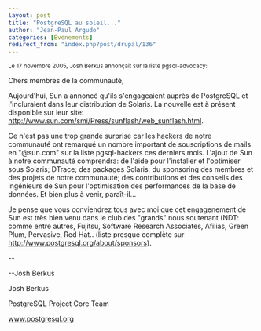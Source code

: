 ```yaml
---
layout: post
title: "PostgreSQL au soleil..."
author: "Jean-Paul Argudo"
categories: [Événements]
redirect_from: "index.php?post/drupal/136"
---
```





<!--more-->


<p><small>Le 17 novembre 2005, Josh Berkus annonçait sur la liste pgsql-advocacy:</small></p>

<p>

Chers membres de la communauté,

Aujourd'hui, Sun a annoncé qu'ils s'engageaient auprès de PostgreSQL et l'incluraient dans leur distribution de Solaris. La nouvelle est à présent disponible sur leur site: <a href="http://www.sun.com/smi/Press/sunflash/web_sunflash.html" target="_blank">http://www.sun.com/smi/Press/sunflash/web_sunflash.html</a>.</p>

<p>

Ce n'est pas une trop grande surprise car les hackers de notre communauté ont remarqué un nombre important de souscriptions de mails en "@sun.com" sur la liste pgsql-hackers ces derniers mois. L'ajout de Sun à notre communauté comprendra: de l'aide pour l'installer et l'optimiser sous Solaris; DTrace; des packages Solaris; du sponsoring des membres et des projets de notre communauté; des contributions et des conseils des ingénieurs de Sun pour l'optimisation des performances de la base de données. Et bien plus à venir, paraît-il...</p>

<p>

Je pense que vous conviendrez tous avec moi que cet engagenement de Sun est très bien venu dans le club des "grands" nous soutenant (NDT: comme entre autres, Fujitsu, Software Research Associates, Afilias, Green Plum, Pervasive, Red Hat.. (liste presque complète sur <a href="http://www.postgresql.org/about/sponsors" target="_blank">http://www.postgresql.org/about/sponsors</a>).

--

--Josh Berkus

Josh Berkus

PostgreSQL Project Core Team

www.postgresql.org

</p>